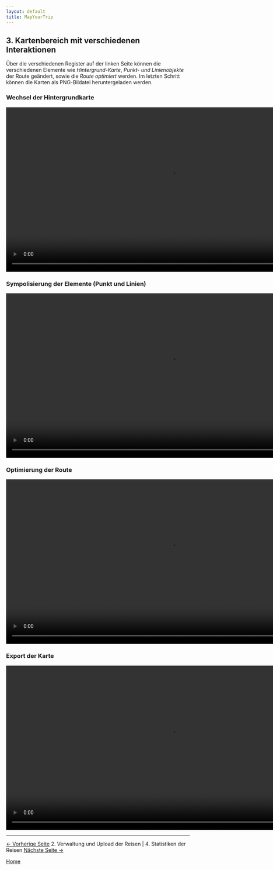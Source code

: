 ```yaml
---
layout: default
title: MapYourTrip
---
```


## 3. **Kartenbereich** mit verschiedenen Interaktionen

Über die verschiedenen Register auf der linken Seite können die verschiedenen Elemente wie _Hintergrund-Karte_, _Punkt- und Linienobjekte_ der Route geändert, sowie die _Route optimiert_ werden. Im letzten Schritt können die Karten als PNG-Bildatei heruntergeladen werden.

### Wechsel der Hintergrundkarte

<video width="900"   controls>
  <source src="videos\MapPage_Wechsel_Karte.mp4" type="video/mp4">
  Dein Browser unterstützt das Video-Tag nicht.
</video>

### Sympolisierung der Elemente (Punkt und Linien)

<video width="900"   controls>
  <source src="videos\MapPage_Symbolisierung.mp4" type="video/mp4">
  Dein Browser unterstützt das Video-Tag nicht.
</video>

### Optimierung der Route

<video width="900"   controls>
  <source src="videos\MapPage_Optimiere_Route.mp4" type="video/mp4">
  Dein Browser unterstützt das Video-Tag nicht.
</video>

### Export der Karte

<video width="900"   controls>
  <source src="videos\MapPage_Export.mp4" type="video/mp4">
  Dein Browser unterstützt das Video-Tag nicht.
</video>

---



[<- Vorherige Seite](02_HomePage.md) 2. Verwaltung und Upload der Reisen | 4. Statistiken der Reisen [Nächste Seite ->](04_StatPage.md)

[Home](index.md)
